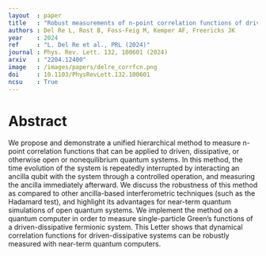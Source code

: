 ```yaml
---
layout  : paper
title   : "Robust measurements of n-point correlation functions of driven-dissipative quantum systems on a digital quantum computer"
authors : Del Re L, Rost B, Foss-Feig M, Kemper AF, Freericks JK
year    : 2024
ref     : "L. Del Re et al., PRL (2024)"
journal : Phys. Rev. Lett. 132, 100601 (2024)
arxiv   : "2204.12400"
image   : /images/papers/delre_corrfcn.png
doi     : 10.1103/PhysRevLett.132.100601
ncsu    : True
---
```


# Abstract

We propose and demonstrate a unified hierarchical method to measure n-point correlation functions that can be applied to driven, dissipative, or otherwise open or nonequilibrium quantum systems. In this method, the time evolution of the system is repeatedly interrupted by interacting an ancilla qubit with the system through a controlled operation, and measuring the ancilla immediately afterward. We discuss the robustness of this method as compared to other ancilla-based interferometric techniques (such as the Hadamard test), and highlight its advantages for near-term quantum simulations of open quantum systems. We implement the method on a quantum computer in order to measure single-particle Green’s functions of a driven-dissipative fermionic system. This Letter shows that dynamical correlation functions for driven-dissipative systems can be robustly measured with near-term quantum computers.
